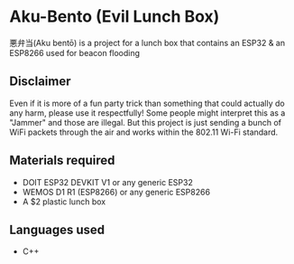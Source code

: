 # Aku-Bento (Evil Lunch Box)
悪弁当(Aku bentō) is a project for a lunch box that contains an ESP32 & an ESP8266 used for beacon flooding

## Disclaimer  
Even if it is more of a fun party trick than something that could actually do any harm, please use it respectfully! Some people might interpret this as a "Jammer" and those are illegal. But this project is just sending a bunch of WiFi packets through the air and works within the 802.11 Wi-Fi standard.

## Materials required <br>
* DOIT ESP32 DEVKIT V1 or any generic ESP32<br>
* WEMOS D1 R1 (ESP8266) or any generic ESP8266<br>
* A $2 plastic lunch box <br>



## Languages used<br>
* C++
